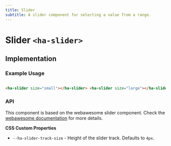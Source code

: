 ```yaml
---
title: Slider
subtitle: A slider component for selecting a value from a range.
---
```


<style>
  .wrapper {
    display: flex;
    gap: 24px;
  }
</style>

# Slider `<ha-slider>`

## Implementation

### Example Usage

<div class="wrapper">
  <ha-slider size="small" with-markers min="0" max="8" value="4"></ha-slider>
  <ha-slider size="large"></ha-slider>
</div>

```html
<ha-slider size="small"></ha-slider> <ha-slider size="large"></ha-slider>
```

### API

This component is based on the webawesome slider component.
Check the [webawesome documentation](https://webawesome.com/docs/components/slider/) for more details.

**CSS Custom Properties**

- `--ha-slider-track-size` - Height of the slider track. Defaults to `4px`.
